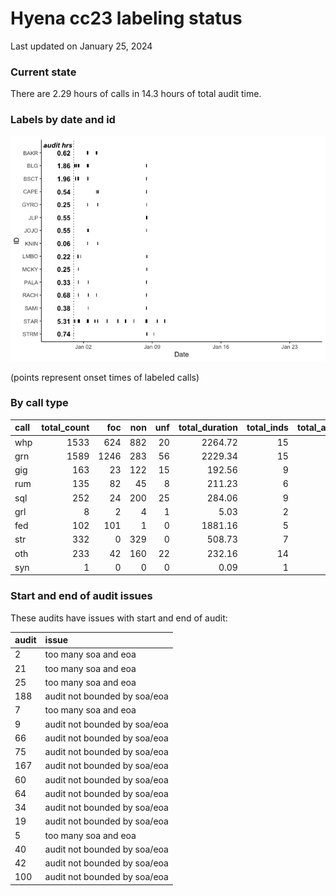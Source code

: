 # Hyena cc23 labeling status
Last updated on January 25, 2024

### Current state

There are 2.29 hours of calls in 14.3 hours of total audit time.

### Labels by date and id

![](label_status_files/figure-commonmark/by%20date%20and%20individual-1.png)

(points represent onset times of labeled calls)

### By call type

| call | total_count |  foc | non | unf | total_duration | total_inds | total_audits |
|:-----|------------:|-----:|----:|----:|---------------:|-----------:|-------------:|
| whp  |        1533 |  624 | 882 |  20 |        2264.72 |         15 |           92 |
| grn  |        1589 | 1246 | 283 |  56 |        2229.34 |         15 |           79 |
| gig  |         163 |   23 | 122 |  15 |         192.56 |          9 |           33 |
| rum  |         135 |   82 |  45 |   8 |         211.23 |          6 |           26 |
| sql  |         252 |   24 | 200 |  25 |         284.06 |          9 |           29 |
| grl  |           8 |    2 |   4 |   1 |           5.03 |          2 |            3 |
| fed  |         102 |  101 |   1 |   0 |        1881.16 |          5 |            7 |
| str  |         332 |    0 | 329 |   0 |         508.73 |          7 |           35 |
| oth  |         233 |   42 | 160 |  22 |         232.16 |         14 |           50 |
| syn  |           1 |    0 |   0 |   0 |           0.09 |          1 |            1 |

### Start and end of audit issues

These audits have issues with start and end of audit:

| audit | issue                        |
|:------|:-----------------------------|
| 2     | too many soa and eoa         |
| 21    | too many soa and eoa         |
| 25    | too many soa and eoa         |
| 188   | audit not bounded by soa/eoa |
| 7     | too many soa and eoa         |
| 9     | audit not bounded by soa/eoa |
| 66    | audit not bounded by soa/eoa |
| 75    | audit not bounded by soa/eoa |
| 167   | audit not bounded by soa/eoa |
| 60    | audit not bounded by soa/eoa |
| 64    | audit not bounded by soa/eoa |
| 34    | audit not bounded by soa/eoa |
| 19    | audit not bounded by soa/eoa |
| 5     | too many soa and eoa         |
| 40    | audit not bounded by soa/eoa |
| 42    | audit not bounded by soa/eoa |
| 100   | audit not bounded by soa/eoa |
